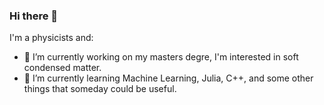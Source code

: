 ### Hi there 👋

I'm a physicists and:

- 🔭 I’m currently working on my masters degre, I'm interested in soft condensed matter.
- 🌱 I’m currently learning Machine Learning, Julia, C++, and some other things that someday could be useful.


<!--
**emmanuellfc/emmanuellfc** is a ✨ _special_ ✨ repository because its `README.md` (this file) appears on your GitHub profile.

Here are some ideas to get you started:

- 🔭 I’m currently working on ...
- 🌱 I’m currently learning ...
- 👯 I’m looking to collaborate on ...
- 🤔 I’m looking for help with ...
- 💬 Ask me about ...
- 📫 How to reach me: ...
- 😄 Pronouns: ...
- ⚡ Fun fact: ...
-->
